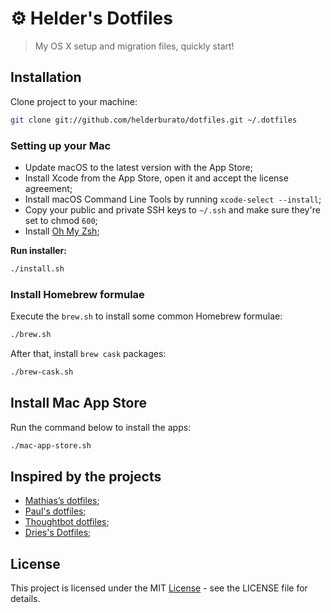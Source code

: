 # ⚙️ Helder's Dotfiles

> My OS X setup and migration files, quickly start!

## Installation

Clone project to your machine:

```bash
git clone git://github.com/helderburato/dotfiles.git ~/.dotfiles
```

### Setting up your Mac

* Update macOS to the latest version with the App Store;
* Install Xcode from the App Store, open it and accept the license agreement;
* Install macOS Command Line Tools by running `xcode-select --install`;
* Copy your public and private SSH keys to `~/.ssh` and make sure they're set to chmod `600`;
* Install [Oh My Zsh](https://github.com/ohmyzsh/ohmyzsh#getting-started);

**Run installer:**

```bash
./install.sh
```

### Install Homebrew formulae

Execute the `brew.sh` to install some common Homebrew formulae:

```bash
./brew.sh
```

After that, install `brew cask` packages:

```bash
./brew-cask.sh
```

## Install Mac App Store

Run the command below to install the apps:

```bash
./mac-app-store.sh
```

## Inspired by the projects

* [Mathias’s dotfiles](https://github.com/mathiasbynens/dotfiles);
* [Paul's dotfiles](https://github.com/paulirish/dotfiles);
* [Thoughtbot dotfiles](https://github.com/thoughtbot/dotfiles);
* [Dries's Dotfiles](https://github.com/driesvints/dotfiles);

## License

This project is licensed under the MIT [License](LICENSE) - see the LICENSE file for details.
